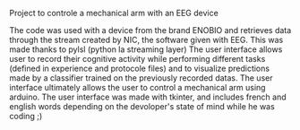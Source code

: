 Project to controle a mechanical arm with an EEG device

The code was used with a device from the brand ENOBIO and retrieves data through 
the stream created by NIC, the software given with EEG. This was made thanks to pylsl
(python la streaming layer)
	The user interface allows user to record their cognitive activity while performing
different tasks (defined in experience and protocole files) and to visualize predictions made 
by a classifier trained on the previously recorded datas.
	The user interface ultimately allows the user to control a mechanical arm using arduino. 
	The user interface was made with tkinter, and includes french and english words
depending on the devoloper's state of mind while he was coding ;)
	

